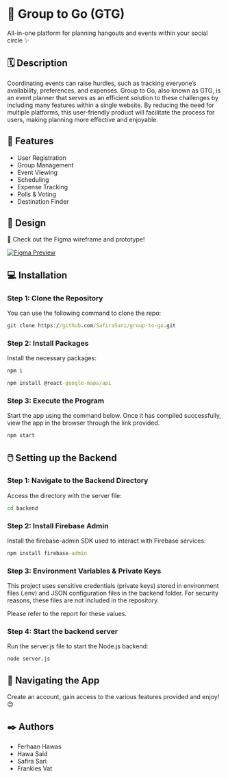 # 🎯 Group to Go (GTG)

All-in-one platform for planning hangouts and events within your social circle ✨

## 🗓️ Description

Coordinating events can raise hurdles, such as tracking everyone’s availability, preferences, and expenses. Group to Go, also known as GTG, is an event planner that serves as an efficient solution to these challenges by including many features within a single website. By reducing the need for multiple platforms, this user-friendly product will facilitate the process for users, making planning more effective and enjoyable.

## 🚀 Features

- User Registration
- Group Management
- Event Viewing
- Scheduling
- Expense Tracking
- Polls & Voting
- Destination Finder

## 🎨 Design

🔗 Check out the Figma wireframe and prototype!

[![Figma Preview](https://github.com/user-attachments/assets/272b5f09-d0ae-4885-a9eb-1389ae231778)](https://www.figma.com/design/kMO6GXiHJY0QL8dH1002WM/GTG?node-id=0-1&t=iApQpGb2HTSXWh0m-1)

## 💻 Installation

### Step 1: Clone the Repository

You can use the following command to clone the repo:

```cmd
git clone https://github.com/SafiraSari/group-to-go.git
```

### Step 2: Install Packages

Install the necessary packages:

```cmd
npm i
```

```cmd
npm install @react-google-maps/api
```

### Step 3: Execute the Program

Start the app using the command below. Once it has compiled successfully, view the app in the browser through the link provided.

```cmd
npm start
```

## 🖱️ Setting up the Backend

### Step 1: Navigate to the Backend Directory

Access the directory with the server file:

```cmd
cd backend
```

### Step 2: Install Firebase Admin

Install the firebase-admin SDK used to interact with Firebase services:

```cmd
npm install firebase-admin
```

### Step 3: Environment Variables & Private Keys

This project uses sensitive credentials (private keys) stored in environment files (.env) and JSON configuration files in the backend folder. For security reasons, these files are not included in the repository.

Please refer to the report for these values.

### Step 4: Start the backend server

Run the server.js file to start the Node.js backend:

```cmd
node server.js
```

## 🧭 Navigating the App

Create an account, gain access to the various features provided and enjoy! 😊

## ✒️ Authors

- Ferhaan Hawas
- Hawa Said
- Safira Sari
- Frankies Vat
